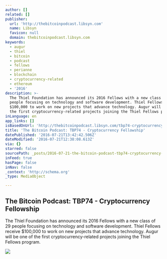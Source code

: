 ```yaml
---
author: []
related: []
publisher:
  url: 'http://thebitcoinpodcast.libsyn.com'
  name: Libsyn
  favicon: null
  domain: thebitcoinpodcast.libsyn.com
keywords:
  - augur
  - thiel
  - bitcoin
  - podcast
  - fellows
  - perianne
  - blockchain
  - cryptocurrency-related
  - ethereum
  - '2016'
description: >-
  The Thiel Foundation has announced its 2016 Fellows with a new class of 29
  people focusing on technology and software development. Thiel Fellows receive
  $100,000 to work on new projects that advance technology. Augur will be one of
  the first cryptocurrency-related projects joining the Thiel Fellows program.
inLanguage: en
app_links: []
isBasedOnUrl: 'http://thebitcoinpodcast.libsyn.com/tbp74-cryptocurrency-fellowship'
title: 'The Bitcoin Podcast: TBP74 - Cryptocurrency Fellowship'
datePublished: '2016-07-21T13:42:42.506Z'
dateModified: '2016-07-21T12:38:08.613Z'
via: {}
starred: false
sourcePath: _posts/2016-07-21-the-bitcoin-podcast-tbp74-cryptocurrency-fellowship.md
inFeed: true
hasPage: false
inNav: false
_context: 'http://schema.org'
_type: MediaObject

---
```

<article style=""><h1>The Bitcoin Podcast: TBP74 - Cryptocurrency Fellowship</h1><p>The Thiel Foundation has announced its 2016 Fellows with a new class of 29 people focusing on technology and software development. Thiel Fellows receive $100,000 to work on new projects that advance technology. Augur will be one of the first cryptocurrency-related projects joining the Thiel Fellows program.</p><img src="http://assets.libsyn.com/content/12261025?height=250&amp;width=250&amp;overlay=true" /></article>